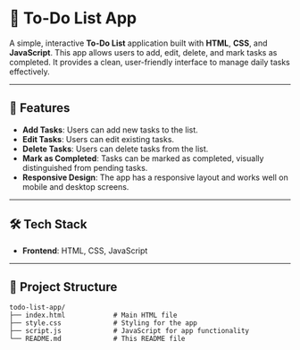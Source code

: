 # 📝 To-Do List App

A simple, interactive **To-Do List** application built with **HTML**, **CSS**, and **JavaScript**. This app allows users to add, edit, delete, and mark tasks as completed. It provides a clean, user-friendly interface to manage daily tasks effectively.

---

## 🚀 Features

- **Add Tasks**: Users can add new tasks to the list.
- **Edit Tasks**: Users can edit existing tasks.
- **Delete Tasks**: Users can delete tasks from the list.
- **Mark as Completed**: Tasks can be marked as completed, visually distinguished from pending tasks.
- **Responsive Design**: The app has a responsive layout and works well on mobile and desktop screens.

---

## 🛠️ Tech Stack

- **Frontend**: HTML, CSS, JavaScript


---

## 📂 Project Structure

```plaintext
todo-list-app/
├── index.html            # Main HTML file
├── style.css             # Styling for the app
├── script.js             # JavaScript for app functionality
└── README.md             # This README file
